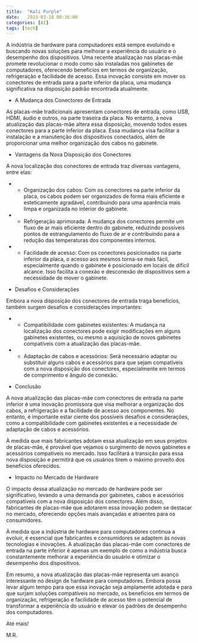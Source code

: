 ```yaml
---
title:  "Kali Purple"
date:   2023-03-18 00:36:00
categories: [AI]
tags: [tech]
---
```


A indústria de hardware para computadores está sempre evoluindo e buscando novas soluções para melhorar a experiência do usuário e o desempenho dos dispositivos. Uma recente atualização nas placas-mãe promete revolucionar o modo como são instaladas nos gabinetes de computadores, oferecendo benefícios em termos de organização, refrigeração e facilidade de acesso. Essa inovação consiste em mover os conectores de entrada para a parte inferior da placa, uma mudança significativa na disposição padrão encontrada atualmente.

<!--mais-->

- A Mudança dos Conectores de Entrada

As placas-mãe tradicionais apresentam conectores de entrada, como USB, HDMI, áudio e outros, na parte traseira da placa. No entanto, a nova atualização das placas-mãe altera essa disposição, movendo todos esses conectores para a parte inferior da placa. Essa mudança visa facilitar a instalação e a manutenção dos dispositivos conectados, além de proporcionar uma melhor organização dos cabos no gabinete.

- Vantagens da Nova Disposição dos Conectores

A nova localização dos conectores de entrada traz diversas vantagens, entre elas:

- - Organização dos cabos: Com os conectores na parte inferior da placa, os cabos podem ser organizados de forma mais eficiente e esteticamente agradável, contribuindo para uma aparência mais limpa e organizada no interior do gabinete.
- - Refrigeração aprimorada: A mudança dos conectores permite um fluxo de ar mais eficiente dentro do gabinete, reduzindo possíveis pontos de estrangulamento do fluxo de ar e contribuindo para a redução das temperaturas dos componentes internos.
- - Facilidade de acesso: Com os conectores posicionados na parte inferior da placa, o acesso aos mesmos torna-se mais fácil, especialmente quando o gabinete é posicionado em locais de difícil alcance. Isso facilita a conexão e desconexão de dispositivos sem a necessidade de mover o gabinete.

- Desafios e Considerações

Embora a nova disposição dos conectores de entrada traga benefícios, também surgem desafios e considerações importantes:
- - Compatibilidade com gabinetes existentes: A mudança na localização dos conectores pode exigir modificações em alguns gabinetes existentes, ou mesmo a aquisição de novos gabinetes compatíveis com a atualização das placas-mãe.
- - Adaptação de cabos e acessórios: Será necessário adaptar ou substituir alguns cabos e acessórios para que sejam compatíveis com a nova disposição dos conectores, especialmente em termos de comprimento e ângulo de conexão.

- Conclusão

A nova atualização das placas-mãe com conectores de entrada na parte inferior é uma inovação promissora que visa melhorar a organização dos cabos, a refrigeração e a facilidade de acesso aos componentes. No entanto, é importante estar ciente dos possíveis desafios e considerações, como a compatibilidade com gabinetes existentes e a necessidade de adaptação de cabos e acessórios.

À medida que mais fabricantes adotam essa atualização em seus projetos de placas-mãe, é provável que vejamos o surgimento de novos gabinetes e acessórios compatíveis no mercado. Isso facilitará a transição para essa nova disposição e permitirá que os usuários tirem o máximo proveito dos benefícios oferecidos.

- Impacto no Mercado de Hardware

O impacto dessa atualização no mercado de hardware pode ser significativo, levando a uma demanda por gabinetes, cabos e acessórios compatíveis com a nova disposição dos conectores. Além disso, fabricantes de placas-mãe que adotarem essa inovação podem se destacar no mercado, oferecendo opções mais avançadas e atraentes para os consumidores.

À medida que a indústria de hardware para computadores continua a evoluir, é essencial que fabricantes e consumidores se adaptem às novas tecnologias e inovações. A atualização das placas-mãe com conectores de entrada na parte inferior é apenas um exemplo de como a indústria busca constantemente melhorar a experiência do usuário e otimizar o desempenho dos dispositivos.

Em resumo, a nova atualização das placas-mãe representa um avanço interessante no design de hardware para computadores. Embora possa levar algum tempo para que essa inovação seja amplamente adotada e para que surjam soluções compatíveis no mercado, os benefícios em termos de organização, refrigeração e facilidade de acesso têm o potencial de transformar a experiência do usuário e elevar os padrões de desempenho dos computadores. 

Até mais!

M.R.
